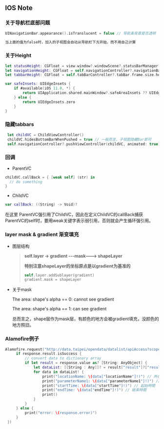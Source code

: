 ## IOS Note

### 关于导航栏底部问题

```swift
UINavigationBar.appearance().isTranslucent = false // 导航条背景是否透明

当上面的值为false时，加入的子视图会自动从导航栏下方开始，而不用自己计算
```

### 关于Height

```swift
let statusHeight: CGFloat = view.window?.windowScene?.statusBarManager?.statusBarFrame.height ?? 0
let navigationHeight: CGFloat = self.navigationController?.navigationBar.frame.height ?? 0
let tabbarHeight: CGFloat = self.tabBarController?.tabBar.frame.size.height ?? 0

var safeInsets: UIEdgeInsets {
    if #available(iOS 11.0, *) {
        return UIApplication.shared.mainWindow?.safeAreaInsets ?? UIEdgeInsets.zero
    } else {
        return UIEdgeInsets.zero
    }
}
```



### 隐藏tabbars

```swift
 let childVC = ChildViewController()
 childVC.hidesBottomBarWhenPushed = true // 一般而言，子视图隐藏Bar即可
 self.navigationController?.pushViewController(childVC, animated: true)
```



### 回调

* ParentVC

```swift
childVC.callBack = { [weak self] (str) in
  // do something
}
```

* ChildVC

```swift
var callBack: ((String) -> Void)?
```

在这里 ParentVC强引用了ChildVC，因此在定义ChildVC的callBack捕获ParentVC的self时，要用weak关键字表示弱引用，否则就会产生循环强引用。

### layer mask & gradient 渐变填充

* 图层结构

  > **self.layer -> gradient ---mask---> shapeLayer**
  >
  > **特别注意shapeLayer的坐标原点是以gradient为基准的**
  >
  > ```swift
  > self.layer.addSublayer(gradient)
  > gradient.mask = shapeLayer
  > ```

* 关于mask

  The area:  shape's alpha == 0:  cannot see gradient

  The area:  shape's alpha == 1:  can see gradient

  总而言之，shape层作为mask层，有颜色的地方会被gradient填充，没颜色的地方照旧。



### Alamofire例子

```swift
Alamofire.request("http://data.taipei/opendata/datalist/apiAccess?scope=resourceAquire&rid=e6831708-02b4-4ef8-98fa-4b4ce53459d9").responseJSON(completionHandler: { response in
     if response.result.isSuccess {
         // convert data to dictionary array
         if let result = response.value as? [String: AnyObject] {
             let dataList: [[String : Any]]? = result["result"]?["results"] as? [[String : Any]]
             for data in dataList! {
                 print("locationName: \(data["locationName"]!)") // 所在縣市
                 print("parameterName1: \(data["parameterName1"]!)") // 天氣
                 print("startTime: \(data["startTime"]!)") // 起始時間
                 print("endTime: \(data["endTime"]!)") // 結束時間
                 print()
             }
         }
     } else {
         print("error: \(response.error)")
     }
 })
```

